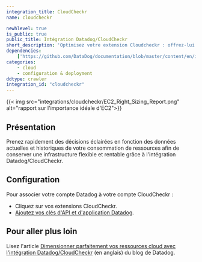 ```yaml
---
integration_title: CloudCheckr
name: cloudcheckr

newhlevel: true
is_public: true
public_title: Intégration Datadog/CloudCheckr
short_description: 'Optimisez votre extension Cloudcheckr : offrez-lui vos métriques mémoire par instance depuis Datadog.'
dependencies:
    ['https://github.com/DataDog/documentation/blob/master/content/en/integrations/cloudcheckr.md']
categories:
    - cloud
    - configuration & deployment
ddtype: crawler
integration_id: "cloudcheckr"
---
```


{{< img src="integrations/cloudcheckr/EC2_Right_Sizing_Report.png" alt="rapport sur l'importance idéale d'EC2">}}

## Présentation

Prenez rapidement des décisions éclairées en fonction des données actuelles et historiques de votre consommation de ressources afin de conserver une infrastructure flexible et rentable grâce à l'intégration Datadog/CloudCheckr.

## Configuration

Pour associer votre compte Datadog à votre compte CloudCheckr :

- Cliquez sur vos extensions CloudCheckr.
- [Ajoutez vos clés d'API et d'application Datadog][1].

## Pour aller plus loin

Lisez l'article [Dimensionner parfaitement vos ressources cloud avec l'intégration Datadog/CloudCheckr][2] (en anglais) du blog de Datadog.

[1]: https://app.datadoghq.com/organization-settings/api-keys
[2]: https://www.datadoghq.com/blog/rightsizing-cloudcheckr
